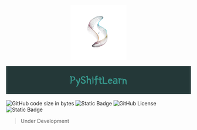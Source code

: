 <p align="center">
    <img src="Media/Logo.png" alt='Logo' width="30%" />
</p>

<p align="center">
    <img src="Media/Banner.png" alt='Banner'/>
</p>

![GitHub code size in bytes](https://img.shields.io/github/languages/code-size/metaboulie/PyShiftLearn?style=for-the-badge&logo=Github)
![Static Badge](https://img.shields.io/badge/Python-3.10_3.11-orange?style=for-the-badge&logo=Python)
![GitHub License](https://img.shields.io/github/license/metaboulie/pyshiftlearn?style=for-the-badge&logo=Open%20Source%20Initiative)
![Static Badge](https://img.shields.io/badge/Pytorch-2.0%2B-grey?style=for-the-badge&logo=Pytorch)



> Under Development
